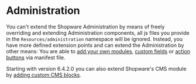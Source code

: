 # Administration

You can't extend the Shopware Administration by means of freely overriding and extending Administration components, all js files you provide in the `Resources/administration` namespace will be ignored. Instead, you have more defined extension points and can extend the Administration by other means: You are able to [add your own modules](add-custom-modules.md), [custom fields](../custom-data/custom-fields.md) or [action buttons](add-custom-action-button.md) via manifest file.

Starting with version 6.4.2.0 you can also extend Shopware's CMS module by [adding custom CMS blocks](../content/cms/add-custom-cms-blocks.md).
